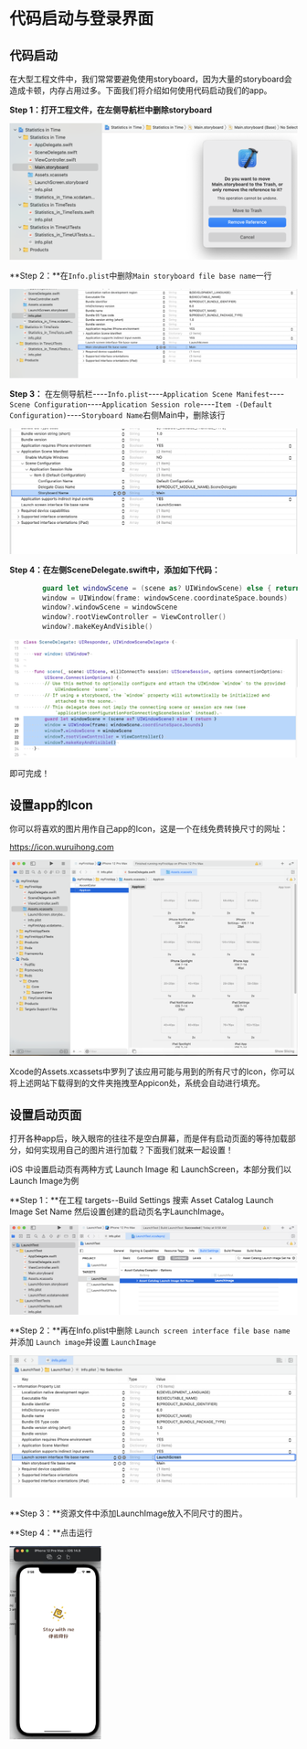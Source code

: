 # 代码启动与登录界面

## 代码启动

在大型工程文件中，我们常常要避免使用storyboard，因为大量的storyboard会造成卡顿，内存占用过多。下面我们将介绍如何使用代码启动我们的app。

**Step 1：打开工程文件，在左侧导航栏中删除storyboard**

![21](img/21.png)

**Step 2：**在`Info.plist`中删除`Main storyboard file base name`一行

![22](img/22.png)

**Step 3：** 在左侧导航栏----`Info.plist`----`Application Scene Manifest`----`Scene Configuration`----`Application Session role`----`Item -(Default Configuration)`----`Storyboard Name`右侧Main中，删除该行

![23](img/23.png)

**Step 4：在左侧SceneDelegate.swift中，添加如下代码：**

```swift
        guard let windowScene = (scene as? UIWindowScene) else { return }
        window = UIWindow(frame: windowScene.coordinateSpace.bounds)
        window?.windowScene = windowScene
        window?.rootViewController = ViewController()
        window?.makeKeyAndVisible()
```

![setup](img/setup.png)

即可完成！

## 设置app的Icon

你可以将喜欢的图片用作自己app的Icon，这是一个在线免费转换尺寸的网址：

https://icon.wuruihong.com

![figure](img/figure.png)

Xcode的Assets.xcassets中罗列了该应用可能与用到的所有尺寸的Icon，你可以将上述网站下载得到的文件夹拖拽至Appicon处，系统会自动进行填充。

## 设置启动页面

打开各种app后，映入眼帘的往往不是空白屏幕，而是伴有启动页面的等待加载部分，如何实现用自己的图片进行加载？下面我们就来一起设置！

iOS 中设置启动页有两种方式 Launch Image 和 LaunchScreen，本部分我们以Launch Image为例

**Step 1：**在工程 targets--Build Settings 搜索 Asset Catalog Launch Image Set Name 然后设置创建的启动页名字LaunchImage。

![13](img/13.png)

**Step 2：**再在Info.plist中删除 `Launch screen interface file base name`并添加 `Launch image`并设置 `LaunchImage`

![14](img/14.png)

**Step 3：**资源文件中添加LaunchImage放入不同尺寸的图片。

**Step 4：**点击运行

<img src="img/15.png" alt="15" style="zoom:33%;" />

